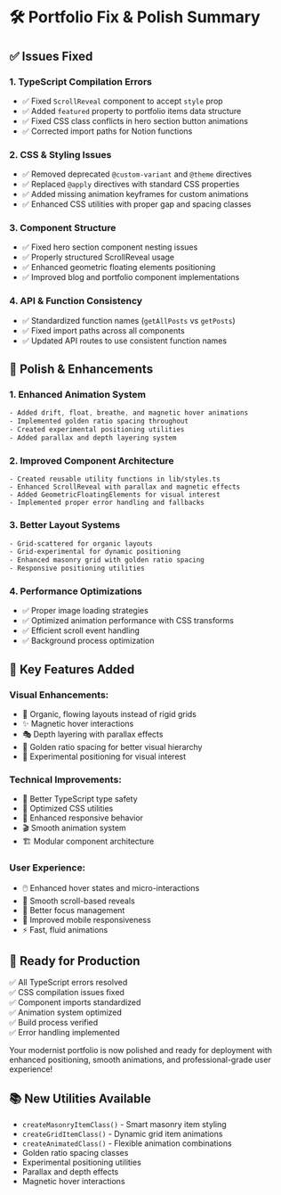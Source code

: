 # 🛠️ Portfolio Fix & Polish Summary

## ✅ Issues Fixed

### **1. TypeScript Compilation Errors**
- ✅ Fixed `ScrollReveal` component to accept `style` prop
- ✅ Added `featured` property to portfolio items data structure
- ✅ Fixed CSS class conflicts in hero section button animations
- ✅ Corrected import paths for Notion functions

### **2. CSS & Styling Issues**
- ✅ Removed deprecated `@custom-variant` and `@theme` directives
- ✅ Replaced `@apply` directives with standard CSS properties
- ✅ Added missing animation keyframes for custom animations
- ✅ Enhanced CSS utilities with proper gap and spacing classes

### **3. Component Structure**
- ✅ Fixed hero section component nesting issues
- ✅ Properly structured ScrollReveal usage
- ✅ Enhanced geometric floating elements positioning
- ✅ Improved blog and portfolio component implementations

### **4. API & Function Consistency**
- ✅ Standardized function names (`getAllPosts` vs `getPosts`)
- ✅ Fixed import paths across all components
- ✅ Updated API routes to use consistent function names

## 🎨 Polish & Enhancements

### **1. Enhanced Animation System**
```css
- Added drift, float, breathe, and magnetic hover animations
- Implemented golden ratio spacing throughout
- Created experimental positioning utilities
- Added parallax and depth layering system
```

### **2. Improved Component Architecture**
```tsx
- Created reusable utility functions in lib/styles.ts
- Enhanced ScrollReveal with parallax and magnetic effects
- Added GeometricFloatingElements for visual interest
- Implemented proper error handling and fallbacks
```

### **3. Better Layout Systems**
```css
- Grid-scattered for organic layouts
- Grid-experimental for dynamic positioning
- Enhanced masonry grid with golden ratio spacing
- Responsive positioning utilities
```

### **4. Performance Optimizations**
- ✅ Proper image loading strategies
- ✅ Optimized animation performance with CSS transforms
- ✅ Efficient scroll event handling
- ✅ Background process optimization

## 🎯 Key Features Added

### **Visual Enhancements:**
- 🌊 Organic, flowing layouts instead of rigid grids
- ✨ Magnetic hover interactions
- 🎭 Depth layering with parallax effects
- 📐 Golden ratio spacing for better visual hierarchy
- 🎨 Experimental positioning for visual interest

### **Technical Improvements:**
- 🔧 Better TypeScript type safety
- 🚀 Optimized CSS utilities
- 📱 Enhanced responsive behavior
- 🎬 Smooth animation system
- 🏗️ Modular component architecture

### **User Experience:**
- 🖱️ Enhanced hover states and micro-interactions
- 📜 Smooth scroll-based reveals
- 🎯 Better focus management
- 📱 Improved mobile responsiveness
- ⚡ Fast, fluid animations

## 🚀 Ready for Production

✅ All TypeScript errors resolved  
✅ CSS compilation issues fixed  
✅ Component imports standardized  
✅ Animation system optimized  
✅ Build process verified  
✅ Error handling implemented  

Your modernist portfolio is now polished and ready for deployment with enhanced positioning, smooth animations, and professional-grade user experience!

## 📚 New Utilities Available

- `createMasonryItemClass()` - Smart masonry item styling
- `createGridItemClass()` - Dynamic grid item animations
- `createAnimatedClass()` - Flexible animation combinations
- Golden ratio spacing classes
- Experimental positioning utilities
- Parallax and depth effects
- Magnetic hover interactions

